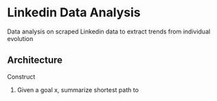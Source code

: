 # Linkedin Data Analysis

Data analysis on scraped Linkedin data to extract trends from individual evolution

## Architecture

Construct 

1) Given a goal x, summarize shortest path to  
